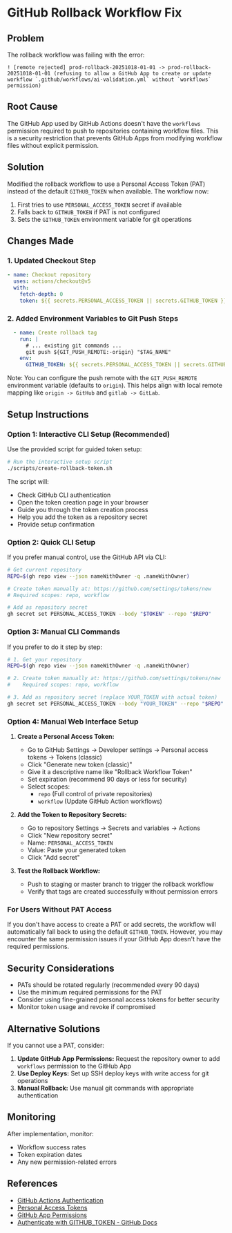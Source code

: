 # GitHub Rollback Workflow Fix

## Problem
The rollback workflow was failing with the error:
```
! [remote rejected] prod-rollback-20251018-01-01 -> prod-rollback-20251018-01-01 (refusing to allow a GitHub App to create or update workflow `.github/workflows/ai-validation.yml` without `workflows` permission)
```

## Root Cause
The GitHub App used by GitHub Actions doesn't have the `workflows` permission required to push to repositories containing workflow files. This is a security restriction that prevents GitHub Apps from modifying workflow files without explicit permission.

## Solution
Modified the rollback workflow to use a Personal Access Token (PAT) instead of the default `GITHUB_TOKEN` when available. The workflow now:

1. First tries to use `PERSONAL_ACCESS_TOKEN` secret if available
2. Falls back to `GITHUB_TOKEN` if PAT is not configured
3. Sets the `GITHUB_TOKEN` environment variable for git operations

## Changes Made

### 1. Updated Checkout Step
```yaml
- name: Checkout repository
  uses: actions/checkout@v5
  with:
    fetch-depth: 0
    token: ${{ secrets.PERSONAL_ACCESS_TOKEN || secrets.GITHUB_TOKEN }}
```

### 2. Added Environment Variables to Git Push Steps
```yaml
  - name: Create rollback tag
    run: |
      # ... existing git commands ...
      git push ${GIT_PUSH_REMOTE:-origin} "$TAG_NAME"
    env:
      GITHUB_TOKEN: ${{ secrets.PERSONAL_ACCESS_TOKEN || secrets.GITHUB_TOKEN }}
```

Note: You can configure the push remote with the `GIT_PUSH_REMOTE` environment variable (defaults to `origin`). This helps align with local remote mapping like `origin -> GitHub` and `gitlab -> GitLab`.

## Setup Instructions

### Option 1: Interactive CLI Setup (Recommended)

Use the provided script for guided token setup:

```bash
# Run the interactive setup script
./scripts/create-rollback-token.sh
```

The script will:
- Check GitHub CLI authentication
- Open the token creation page in your browser
- Guide you through the token creation process
- Help you add the token as a repository secret
- Provide setup confirmation

### Option 2: Quick CLI Setup

If you prefer manual control, use the GitHub API via CLI:

```bash
# Get current repository
REPO=$(gh repo view --json nameWithOwner -q .nameWithOwner)

# Create token manually at: https://github.com/settings/tokens/new
# Required scopes: repo, workflow

# Add as repository secret
gh secret set PERSONAL_ACCESS_TOKEN --body "$TOKEN" --repo "$REPO"
```

### Option 3: Manual CLI Commands

If you prefer to do it step by step:

```bash
# 1. Get your repository
REPO=$(gh repo view --json nameWithOwner -q .nameWithOwner)

# 2. Create token manually at: https://github.com/settings/tokens/new
#    Required scopes: repo, workflow

# 3. Add as repository secret (replace YOUR_TOKEN with actual token)
gh secret set PERSONAL_ACCESS_TOKEN --body "YOUR_TOKEN" --repo "$REPO"
```

### Option 4: Manual Web Interface Setup

1. **Create a Personal Access Token:**
   - Go to GitHub Settings → Developer settings → Personal access tokens → Tokens (classic)
   - Click "Generate new token (classic)"
   - Give it a descriptive name like "Rollback Workflow Token"
   - Set expiration (recommend 90 days or less for security)
   - Select scopes:
     - `repo` (Full control of private repositories)
     - `workflow` (Update GitHub Action workflows)

2. **Add the Token to Repository Secrets:**
   - Go to repository Settings → Secrets and variables → Actions
   - Click "New repository secret"
   - Name: `PERSONAL_ACCESS_TOKEN`
   - Value: Paste your generated token
   - Click "Add secret"

3. **Test the Rollback Workflow:**
   - Push to staging or master branch to trigger the rollback workflow
   - Verify that tags are created successfully without permission errors

### For Users Without PAT Access

If you don't have access to create a PAT or add secrets, the workflow will automatically fall back to using the default `GITHUB_TOKEN`. However, you may encounter the same permission issues if your GitHub App doesn't have the required permissions.

## Security Considerations

- PATs should be rotated regularly (recommended every 90 days)
- Use the minimum required permissions for the PAT
- Consider using fine-grained personal access tokens for better security
- Monitor token usage and revoke if compromised

## Alternative Solutions

If you cannot use a PAT, consider:

1. **Update GitHub App Permissions:** Request the repository owner to add `workflows` permission to the GitHub App
2. **Use Deploy Keys:** Set up SSH deploy keys with write access for git operations
3. **Manual Rollback:** Use manual git commands with appropriate authentication

## Monitoring

After implementation, monitor:
- Workflow success rates
- Token expiration dates
- Any new permission-related errors

## References

- [GitHub Actions Authentication](https://docs.github.com/en/actions/security-guides/automatic-token-authentication)
- [Personal Access Tokens](https://docs.github.com/en/authentication/keeping-your-account-and-data-secure/creating-a-personal-access-token)
- [GitHub App Permissions](https://docs.github.com/en/developers/apps/building-github-apps/setting-permissions-for-github-apps)
- [Authenticate with GITHUB_TOKEN - GitHub Docs](https://docs.github.com/en/actions/tutorials/authenticate-with-github_token)
